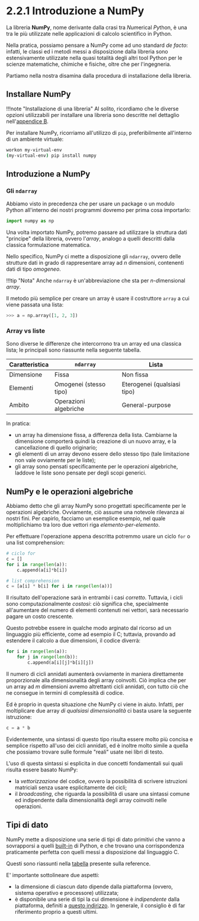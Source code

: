 # 2.2.1 Introduzione a NumPy

La libreria **NumPy**, nome derivante dalla crasi tra <em>Num</em>erical <em>Py</em>thon, è una tra le più utilizzate nelle applicazioni di calcolo scientifico in Python.

Nella pratica, possiamo pensare a NumPy come ad uno standard *de facto*: infatti, le classi ed i metodi messi a disposizione dalla libreria sono estensivamente utilizzate nella quasi totalità degli altri tool Python per le scienze matematiche, chimiche e fisiche, oltre che per l'ingegneria.

Partiamo nella nostra disamina dalla procedura di installazione della libreria.

## Installare NumPy

!!!note "Installazione di una libreria"
    Al solito, ricordiamo che le diverse opzioni utilizzabili per installare una libreria sono descritte nel dettaglio nell'[appendice B](../../appendix/03_libraries/lecture.md).

Per installare NumPy, ricorriamo all'utilizzo di `pip`, preferibilmente all'interno di un ambiente virtuale:

```sh
workon my-virtual-env
(my-virtual-env) pip install numpy
```

## Introduzione a NumPy

### Gli `ndarray`

Abbiamo visto in precedenza che per usare un package o un modulo Python all'interno dei nostri programmi dovremo per prima cosa importarlo:

```py
import numpy as np
```

Una volta importato NumPy, potremo passare ad utilizzare la struttura dati "principe" della libreria, ovvero l'*array*, analogo a quelli descritti dalla classica formulazione matematica.


Nello specifico, NumPy ci mette a disposizione gli `ndarray`, ovvero delle strutture dati in grado di rappresentare array ad $n$ dimensioni, contenenti dati di tipo *omogeneo*.

!!!tip "Nota"
    Anche `ndarray` è un'abbreviazione che sta per <em>n-d</em>imensional *array*.

Il metodo più semplice per creare un array è usare il costruttore `array` a cui viene passata una lista:

```py
>>> a = np.array([1, 2, 3])
```

### Array vs liste

Sono diverse le differenze che intercorrono tra un array ed una classica lista; le principali sono riassunte nella seguente tabella.

| Caratteristica | `ndarray`              | Lista                       |
| -------------- | ---------------------- | --------------------------- |
| Dimensione     | Fissa                  | Non fissa                   |
| Elementi       | Omogenei (stesso tipo) | Eterogenei (qualsiasi tipo) |
| Ambito         | Operazioni algebriche  | General-purpose             |

In pratica:

* un array ha dimensione fissa, a differenza della lista. Cambiarne la dimensione comporterà quindi la creazione di un nuovo array, e la cancellazione di quello originario;
* gli elementi di un array devono essere dello stesso tipo (tale limitazione non vale ovviamente per le liste);
* gli array sono pensati specificamente per le operazioni algebriche, laddove le liste sono pensate per degli scopi generici.

## NumPy e le operazioni algebriche

Abbiamo detto che gli array NumPy sono progettati specificamente per le operazioni algebriche. Ovviamente, ciò assume una notevole rilevanza ai nostri fini. Per capirlo, facciamo un esemplice esempio, nel quale moltiplichiamo tra loro due vettori riga *elemento-per-elemento*.

Per effettuare l'operazione appena descritta potremmo usare un ciclo `for` o una list comprehension:

```py
# ciclo for
c = []
for i in range(len(a)):
    c.append(a[i]*b[i])

# list comprehension
c = [a[i] * b[i] for i in range(len(a))]
```

Il risultato dell'operazione sarà in entrambi i casi *corretto*. Tuttavia, i cicli sono computazionalmente *costosi*: ciò significa che, specialmente all'aumentare del numero di elementi contenuti nei vettori, sarà necessario pagare un costo crescente.

Questo potrebbe essere in qualche modo arginato dal ricorso ad un linguaggio più efficiente, come ad esempio il C; tuttavia, provando ad estendere il calcolo a due dimensioni, il codice diverrà:

```py
for i in range(len(a)):
    for j in range(len(b)):
        c.append(a[i][j]*b[i][j])
```

Il numero di cicli annidati aumenterà ovviamente in maniera direttamente proporzionale alla dimensionalità degli array coinvolti. Ciò implica che per un array ad $m$ dimensioni avremo altrettanti cicli annidati, con tutto ciò che ne consegue in termini di complessità di codice.

Ed è proprio in questa situazione che NumPy ci viene in aiuto. Infatti, per moltiplicare due array *di qualsiasi dimensionalità* ci basta usare la seguente istruzione:

```py
c = a * b
```

Evidentemente, una sintassi di questo tipo risulta essere molto più concisa e semplice rispetto all'uso dei cicli annidati, ed è inoltre molto simile a quella che possiamo trovare sulle formule "reali" usate nei libri di testo.

L'uso di questa sintassi si esplicita in due concetti fondamentali sui quali risulta essere basato NumPy:

* la *vettorizzazione* del codice, ovvero la possibilità di scrivere istruzioni matriciali senza usare esplicitamente dei cicli;
* il *broadcasting*, che riguarda la possibilità di usare una sintassi comune ed indipendente dalla dimensionalità degli array coinvolti nelle operazioni.

## Tipi di dato

NumPy mette a disposizione una serie di tipi di dato primitivi che vanno a sovrapporsi a quelli [built-in](../../01_python/01_intro/01_intro.md#tipi-built-in-in-python) di Python, e che trovano una corrispondenza praticamente perfetta con quelli messi a disposizione dal linguaggio C.

Questi sono riassunti nella [tabella](https://numpy.org/doc/stable/user/basics.types.html#array-types-and-conversions-between-types) presente sulla reference.

E' importante sottolineare due aspetti:

* la dimensione di ciascun dato dipende dalla piattaforma (ovvero, sistema operativo e processore) utilizzata;
* è disponibile una serie di tipi la cui dimensione è *indipendente* dalla piattaforma, definiti a [questo indirizzo](https://numpy.org/doc/stable/reference/arrays.scalars.html#sized-aliases). In generale, il consiglio è di far riferimento proprio a questi ultimi.
